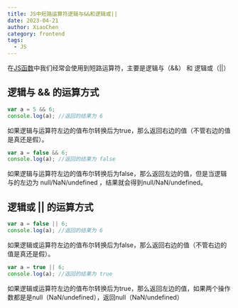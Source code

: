 ```yaml
---
title: JS中短路运算符逻辑与&&和逻辑或||
date: 2023-04-21
author: XiaoChen
category: frontend
tags:
  - JS
---
```


在[JS函数](https://so.csdn.net/so/search?q=JS%E5%87%BD%E6%95%B0&spm=1001.2101.3001.7020)中我们经常会使用到短路运算符，主要是逻辑与（&&） 和 逻辑或（||）

<!-- more -->

## 逻辑与 && 的运算方式

```js
var a = 5 && 6;
console.log(a); //返回的结果为 6
```

如果逻辑与运算符左边的值布尔转换后为true，那么返回右边的值（不管右边的值是真还是假）。

```js
var a = false && 6;
console.log(a); //返回的结果为 false
```

如果逻辑与运算符左边的值布尔转换后为false，那么返回左边的值，但是当逻辑与的左边为 null/NaN/undefined ，结果就会得到null/NaN/undefined。

## 逻辑或 || 的运算方式

```js
var a = false || 6;
console.log(a); //返回的结果为 6
```

如果逻辑或运算符左边的值布尔转换后为false，那么返回右边的值（不管右边的值是真还是假）。

```js
var a = true || 6;
console.log(a); //返回的结果为 true
```

如果逻辑或运算符左边的值布尔转换后为true，那么返回左边的值，如果两个操作数都是是null（NaN/undefined），返回null（NaN/undefined）
